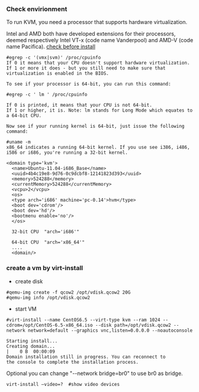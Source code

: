 ### Check envirionment

To run KVM, you need a processor that supports hardware virtualization. 

Intel and AMD both have developed extensions for their processors, deemed respectively Intel VT-x (code name Vanderpool) and AMD-V (code name Pacifica). 
[check before install]
```
#egrep -c '(vmx|svm)' /proc/cpuinfo
If 0 it means that your CPU doesn't support hardware virtualization.
If 1 or more it does - but you still need to make sure that virtualization is enabled in the BIOS.

To see if your processor is 64-bit, you can run this command:

#egrep -c ' lm ' /proc/cpuinfo

If 0 is printed, it means that your CPU is not 64-bit.
If 1 or higher, it is. Note: lm stands for Long Mode which equates to a 64-bit CPU.

Now see if your running kernel is 64-bit, just issue the following command:

#uname -m
x86_64 indicates a running 64-bit kernel. If you use see i386, i486, i586 or i686, you're running a 32-bit kernel.
```

```shell
<domain type='kvm'>
  <name>Ubuntu-11.04-i686_Base</name>
  <uuid>4b4c19e8-9d76-0c9dcbf8-12141823d393</uuid>
  <memory>524288</memory>
  <currentMemory>524288</currentMemory>
  <vcpu>2</vcpu>
  <os>
  <type arch='i686' machine='pc-0.14'>hvm</type>
  <boot dev='cdrom'/>
  <boot dev='hd'/>
  <bootmenu enable='no'/>
  </os>
  
  32-bit CPU  "arch='i686'"
  
  64-bit CPU  "arch='x86_64'"
  ....
  <domain/>
```

  [check before install]:https://help.ubuntu.com/community/KVM/Installation


### create a vm by virt-install 

- create disk
```
#qemu-img create -f qcow2 /opt/vdisk.qcow2 20G
#qemu-img info /opt/vdisk.qcow2
```

- start VM

```
#virt-install --name CentOS6.5 --virt-type kvm --ram 1024 --cdrom=/opt/CentOS-6.5-x86_64.iso --disk path=/opt/vdisk.qcow2 --network network=default --graphics vnc,listen=0.0.0.0 --noautoconsole

Starting install...
Creating domain...                                                                                            |    0 B  00:00:09     
Domain installation still in progress. You can reconnect to 
the console to complete the installation process.
```

Optional you can change "--network bridge=br0" to use br0 as bridge.

```
virt-install –video=?  #show video devices 
```


